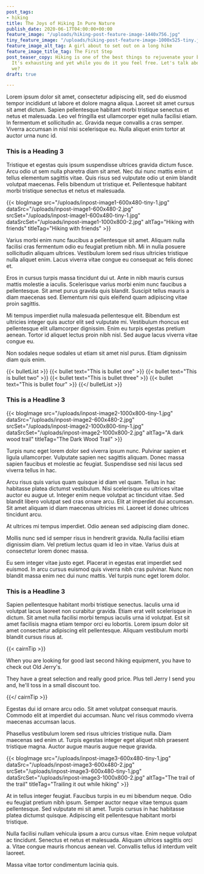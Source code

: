 ```yaml
---
post_tags:
- hiking
title: The Joys of Hiking In Pure Nature
publish_date: 2020-06-17T04:00:00+00:00
feature_image: "/uploads/hiking-post-feature-image-1440x756.jpg"
tiny_feature_image: "/uploads/hiking-post-feature-image-1000x525-tiny.jpg"
feature_image_alt_tag: A girl about to set out on a long hike
feature_image_title_tag: The First Step
post_teaser_copy: Hiking is one of the best things to rejuvenate your body and mind.
  It's exhausting and yet while you do it you feel free. Let's talk about this shall
  we?
draft: true

---
```

Lorem ipsum dolor sit amet, consectetur adipiscing elit, sed do eiusmod tempor incididunt ut labore et dolore magna aliqua. Laoreet sit amet cursus sit amet dictum. Sapien pellentesque habitant morbi tristique senectus et netus et malesuada. Leo vel fringilla est ullamcorper eget nulla facilisi etiam. In fermentum et sollicitudin ac. Gravida neque convallis a cras semper. Viverra accumsan in nisl nisi scelerisque eu. Nulla aliquet enim tortor at auctor urna nunc id.

### This is a Heading 3

Tristique et egestas quis ipsum suspendisse ultrices gravida dictum fusce. Arcu odio ut sem nulla pharetra diam sit amet. Nec dui nunc mattis enim ut tellus elementum sagittis vitae. Quis risus sed vulputate odio ut enim blandit volutpat maecenas. Felis bibendum ut tristique et. Pellentesque habitant morbi tristique senectus et netus et malesuada.

{{< blogImage src="/uploads/inpost-image1-600x480-tiny-1.jpg" dataSrc="/uploads/inpost-image1-600x480-2.jpg" srcSet="/uploads/inpost-image1-600x480-tiny-1.jpg" dataSrcSet="/uploads/inpost-image1-1000x800-2.jpg" altTag="Hiking with friends" titleTag="Hiking with friends" >}}

Varius morbi enim nunc faucibus a pellentesque sit amet. Aliquam nulla facilisi cras fermentum odio eu feugiat pretium nibh. Mi in nulla posuere sollicitudin aliquam ultrices. Vestibulum lorem sed risus ultricies tristique nulla aliquet enim. Lacus viverra vitae congue eu consequat ac felis donec et.

Eros in cursus turpis massa tincidunt dui ut. Ante in nibh mauris cursus mattis molestie a iaculis. Scelerisque varius morbi enim nunc faucibus a pellentesque. Sit amet purus gravida quis blandit. Suscipit tellus mauris a diam maecenas sed. Elementum nisi quis eleifend quam adipiscing vitae proin sagittis.

Mi tempus imperdiet nulla malesuada pellentesque elit. Bibendum est ultricies integer quis auctor elit sed vulputate mi. Vestibulum rhoncus est pellentesque elit ullamcorper dignissim. Enim eu turpis egestas pretium aenean. Tortor id aliquet lectus proin nibh nisl. Sed augue lacus viverra vitae congue eu.

Non sodales neque sodales ut etiam sit amet nisl purus. Etiam dignissim diam quis enim.

{{< bulletList >}} {{< bullet text="This is bullet one" >}} {{< bullet text="This is bullet two" >}} {{< bullet text="This is bullet three" >}} {{< bullet text="This is bullet four" >}} {{</ bulletList >}}

### This is a Headline 3

{{< blogImage src="/uploads/inpost-image2-1000x800-tiny-1.jpg" dataSrc="/uploads/inpost-image2-600x480-2.jpg" srcSet="/uploads/inpost-image2-1000x800-tiny-1.jpg" dataSrcSet="/uploads/inpost-image2-1000x800-2.jpg" altTag="A dark wood trail" titleTag="The Dark Wood Trail" >}}

Turpis nunc eget lorem dolor sed viverra ipsum nunc. Pulvinar sapien et ligula ullamcorper. Vulputate sapien nec sagittis aliquam. Donec massa sapien faucibus et molestie ac feugiat. Suspendisse sed nisi lacus sed viverra tellus in hac.

Arcu risus quis varius quam quisque id diam vel quam. Tellus in hac habitasse platea dictumst vestibulum. Nisi scelerisque eu ultrices vitae auctor eu augue ut. Integer enim neque volutpat ac tincidunt vitae. Sed blandit libero volutpat sed cras ornare arcu. Elit at imperdiet dui accumsan. Sit amet aliquam id diam maecenas ultricies mi. Laoreet id donec ultrices tincidunt arcu.

At ultrices mi tempus imperdiet. Odio aenean sed adipiscing diam donec.

Mollis nunc sed id semper risus in hendrerit gravida. Nulla facilisi etiam dignissim diam. Vel pretium lectus quam id leo in vitae. Varius duis at consectetur lorem donec massa.

Eu sem integer vitae justo eget. Placerat in egestas erat imperdiet sed euismod. In arcu cursus euismod quis viverra nibh cras pulvinar. Nunc non blandit massa enim nec dui nunc mattis. Vel turpis nunc eget lorem dolor.

### This is a Headline 3

Sapien pellentesque habitant morbi tristique senectus. Iaculis urna id volutpat lacus laoreet non curabitur gravida. Etiam erat velit scelerisque in dictum. Sit amet nulla facilisi morbi tempus iaculis urna id volutpat. Est sit amet facilisis magna etiam tempor orci eu lobortis. Lorem ipsum dolor sit amet consectetur adipiscing elit pellentesque. Aliquam vestibulum morbi blandit cursus risus at.

{{< cairnTip >}}

When you are looking for good last second hiking equipment, you have to check out Old Jerry's.

They have a great selection and really good price. Plus tell Jerry I send you and, he'll toss in a small discount too.

{{</ cairnTip >}}

Egestas dui id ornare arcu odio. Sit amet volutpat consequat mauris. Commodo elit at imperdiet dui accumsan. Nunc vel risus commodo viverra maecenas accumsan lacus.

Phasellus vestibulum lorem sed risus ultricies tristique nulla. Diam maecenas sed enim ut. Turpis egestas integer eget aliquet nibh praesent tristique magna. Auctor augue mauris augue neque gravida.

{{< blogImage src="/uploads/inpost-image3-600x480-tiny-1.jpg" dataSrc="/uploads/inpost-image3-600x480-2.jpg" srcSet="/uploads/inpost-image3-600x480-tiny-1.jpg" dataSrcSet="/uploads/inpost-image3-1000x800-2.jpg" altTag="The trail of the trail" titleTag="Trailing it out while hiking" >}}

At in tellus integer feugiat. Faucibus turpis in eu mi bibendum neque. Odio eu feugiat pretium nibh ipsum. Semper auctor neque vitae tempus quam pellentesque. Sed vulputate mi sit amet. Turpis cursus in hac habitasse platea dictumst quisque. Adipiscing elit pellentesque habitant morbi tristique.

Nulla facilisi nullam vehicula ipsum a arcu cursus vitae. Enim neque volutpat ac tincidunt. Senectus et netus et malesuada. Aliquam ultrices sagittis orci a. Vitae congue mauris rhoncus aenean vel. Convallis tellus id interdum velit laoreet.

Massa vitae tortor condimentum lacinia quis.